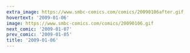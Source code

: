 ```yaml
---
extra_image: https://www.smbc-comics.com/comics/20090106after.gif
hovertext: '2009-01-06'
image: https://www.smbc-comics.com/comics/20090106.gif
next_comic: '2009-01-07'
prev_comic: '2009-01-05'
title: '2009-01-06'
---
```


